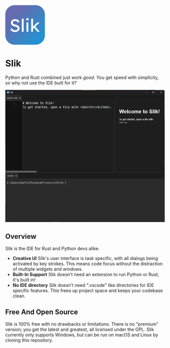 <img src="resources\icons\logos\slik_icon.svg" width="125">

# Slik
Python and Rust combined just work _good_. You get speed with simplicity, so why not use the IDE built for it?

<img src="resources/screenshots/startup.png">

## Overview
Slik is the IDE for Rust and Python devs alike.

- **Creative UI** Slik's user interface is task specific, with all dialogs being activated by key strokes. This means code focus without the distraction of multiple widgets and windows.
- **Built-In Support** Slik doesn't need an extension to run Python or Rust, it's built in!
- **No IDE directory** Slik doesn't need ".vscode" like directories for IDE specific features. This frees up project space and keeps your codebase clean.

## Free And Open Source
Slik is 100% free with no drawbacks or limitations. There is no "premium" version; you get the latest and greatest,
all licensed under the GPL. Slik currently only supports Windows, but can be run on macOS and Linux by cloning this
repository.
